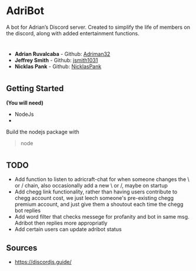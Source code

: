 # AdriBot
A bot for Adrian’s Discord server. Created to simplify the life of members on the discord, along with added entertainment functions.
#
* **Adrian Ruvalcaba** - Github: [Adriman32](https://github.com/Adriman32)
* **Jeffrey Smith** - Github: [jsmith1031](https://github.com/jsmith1031)
* **Nicklas Pank** - Github: [NicklasPank](https://github.com/NicklasPank)
#
## Getting Started
**(You will need)**

* NodeJs
* 

Build the nodejs package with
>node
#
## TODO

* Add function to listen to adricraft-chat for when someone changes the \ or / chain, also occasionally add a new \ or /, maybe on startup
* Add chegg link functionality, rather than having users contribute to chegg account cost, we just leech someone's pre-existing chegg premium account, and just give them a shoutout each time the chegg bot replies
* Add word filter that checks messege for profanity and bot in same msg. Adribot then replies more appropriatly
* Add certain users can update adribot status
## Sources

* https://discordjs.guide/